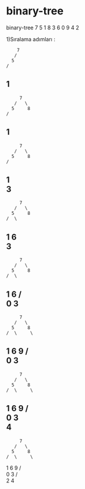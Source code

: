# binary-tree
binary-tree
7 5 1 8 3 6 0 9 4 2 





1)Sıralama adımları :

        7
       /
      5
    /
   1
   ------------------
         7
       /   \
      5     8
    /
   1
  ------------------
         7
       /   \
      5     8
    /        
   1 
    \
     3
  ------------------
         7
       /   \
      5     8
    /  \      
   1    6
    \
      3     
 ------------------
         7
       /   \
      5     8
    /  \      
   1    6
  / \
 0   3 
 ------------------
         7
       /   \
      5     8
    /  \     \
   1    6     9
  / \
 0   3 
------------------
         7
       /   \
      5     8
    /  \     \
   1    6     9
  / \
 0   3
      \
       4
------------------
         7
       /   \
      5     8
    /  \     \
   1    6     9
  / \
 0   3
    / \
   2   4
